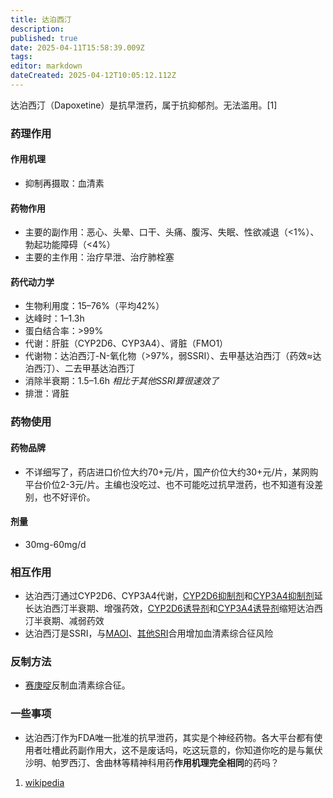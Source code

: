 ```yaml
---
title: 达泊西汀
description: 
published: true
date: 2025-04-11T15:58:39.009Z
tags: 
editor: markdown
dateCreated: 2025-04-12T10:05:12.112Z
---
```


达泊西汀（Dapoxetine）是抗早泄药，属于抗抑郁剂。无法滥用。[1]
### 药理作用
#### 作用机理
- 抑制再摄取：血清素
#### 药物作用
- 主要的副作用：恶心、头晕、口干、头痛、腹泻、失眠、性欲减退（<1%）、勃起功能障碍（<4%）
- 主要的主作用：治疗早泄、治疗肺栓塞
#### 药代动力学
- 生物利用度：15–76%（平均42%）
- 达峰时：1–1.3h
- 蛋白结合率：>99%
- 代谢：肝脏（CYP2D6、CYP3A4）、肾脏（FMO1）
- 代谢物：达泊西汀-N-氧化物（>97%，弱SSRI）、去甲基达泊西汀（药效≈达泊西汀）、二去甲基达泊西汀
- 消除半衰期：1.5–1.6h *相比于其他SSRI算很速效了*
- 排泄：肾脏
### 药物使用
#### 药物品牌
- 不详细写了，药店进口价位大约70+元/片，国产价位大约30+元/片，某网购平台价位2-3元/片。主编也没吃过、也不可能吃过抗早泄药，也不知道有没差别，也不好评价。
#### 剂量
- 30mg-60mg/d
### 相互作用
- 达泊西汀通过CYP2D6、CYP3A4代谢，[CYP2D6抑制剂](/DXM/#CYP2D6%E6%8A%91%E5%88%B6%E5%89%82)和[CYP3A4抑制剂](/DXM/#CYP3A4%E6%8A%91%E5%88%B6%E5%89%82)延长达泊西汀半衰期、增强药效，[CYP2D6诱导剂](/DXM/#CYP2D6%E8%AF%B1%E5%AF%BC%E5%89%82)和[CYP3A4诱导剂](/DXM/#CYP3A4%E8%AF%B1%E5%AF%BC%E5%89%82)缩短达泊西汀半衰期、减弱药效
- 达泊西汀是SSRI，与[MAOI](/DXM/#%E5%8D%95%E8%83%BA%E6%B0%A7%E5%8C%96%E9%85%B6%E6%8A%91%E5%88%B6%E5%89%82%EF%BC%88MAOI%EF%BC%89%E3%80%90%E4%B8%A5%E7%A6%81%E3%80%91)、[其他SRI](/DXM/#%E8%A1%80%E6%B8%85%E7%B4%A0%E5%86%8D%E6%91%84%E5%8F%96%E6%8A%91%E5%88%B6%E5%89%82%EF%BC%88SRI%EF%BC%89%E3%80%90%E9%AB%98%E5%8D%B1%E3%80%91)合用增加血清素综合征风险
### 反制方法
- [赛庚啶](/%E8%B5%9B%E5%BA%9A%E5%95%B6/)反制血清素综合征。
### 一些事项
- 达泊西汀作为FDA唯一批准的抗早泄药，其实是个神经药物。各大平台都有使用者吐槽此药副作用大，这不是废话吗，吃这玩意的，你知道你吃的是与氟伏沙明、帕罗西汀、舍曲林等精神科用药**作用机理完全相同**的药吗？

1.  [wikipedia](https://en.wikipedia.org/wiki/Dapoxetine)

